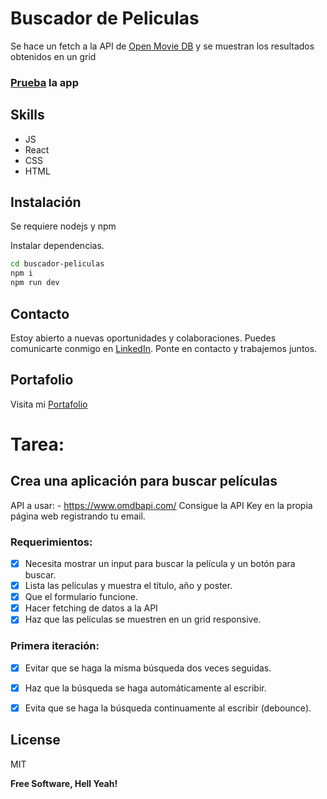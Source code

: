 # Buscador de Peliculas

Se hace un fetch a la API de [Open Movie DB](https://www.omdbapi.com/) y se muestran los resultados obtenidos en un grid

### [Prueba] la app

## Skills

- JS
- React
- CSS
- HTML

## Instalación

Se requiere nodejs y npm

Instalar dependencias.

```sh
cd buscador-peliculas
npm i
npm run dev
```

## Contacto

Estoy abierto a nuevas oportunidades y colaboraciones. Puedes comunicarte conmigo en [LinkedIn](https://www.linkedin.com/in/luis-rendon). Ponte en contacto y trabajemos juntos.

## Portafolio

Visita mi [Portafolio](https://xiaoluxtl.github.io/lux-portfolio/)

# Tarea:
## Crea una aplicación para buscar películas
API a usar: - https://www.omdbapi.com/
Consigue la API Key en la propia página web registrando tu email.

### Requerimientos:
- [X] Necesita mostrar un input para buscar la película y un botón para buscar.
- [X] Lista las películas y muestra el título, año y poster.
- [X] Que el formulario funcione.
- [X] Hacer fetching de datos a la API
- [X] Haz que las películas se muestren en un grid responsive.

### Primera iteración:
- [X] Evitar que se haga la misma búsqueda dos veces seguidas.
- [X] Haz que la búsqueda se haga automáticamente al escribir.
- [X] Evita que se haga la búsqueda continuamente al escribir (debounce).


## License

MIT

**Free Software, Hell Yeah!**

[//]: # "These are reference links used in the body of this note and get stripped out when the markdown processor does its job. There is no need to format nicely because it shouldn't be seen. Thanks SO - http://stackoverflow.com/questions/4823468/store-comments-in-markdown-syntax"

[Prueba]: https://xiaoluxtl.github.io/buscador-peliculas
